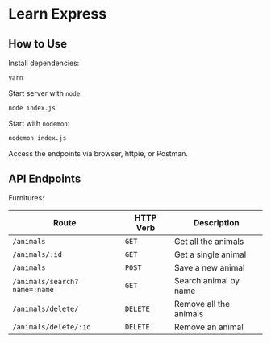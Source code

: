 # Learn Express

## How to Use

Install dependencies:

```sh
yarn
```

Start server with `node`:

```sh
node index.js
```

Start with `nodemon`:

```sh
nodemon index.js
```

Access the endpoints via browser, httpie, or Postman.

## API Endpoints

Furnitures:

| Route                        | HTTP Verb | Description            |
| ---------------------------- | --------- | ---------------------- |
| `/animals`                   | `GET`     | Get all the animals    |
| `/animals/:id`               | `GET`     | Get a single animal    |
| `/animals`                   | `POST`    | Save a new animal      |
| `/animals/search?name=:name` | `GET`     | Search animal by name  |
| `/animals/delete/`           | `DELETE`  | Remove all the animals |
| `/animals/delete/:id`        | `DELETE`  | Remove an animal       |
